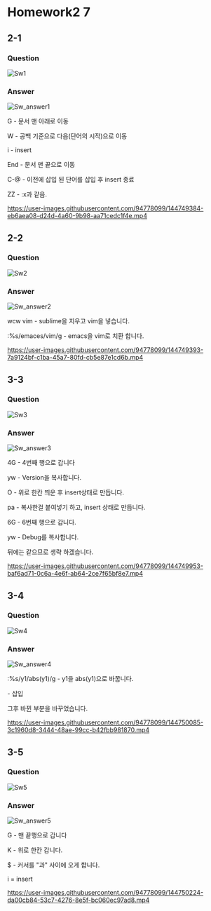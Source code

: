 # Homework2 7

## 2-1

### Question
![Sw1](https://user-images.githubusercontent.com/94778099/144748585-a7403b92-d81a-4437-85d2-e0548e263689.PNG)

### Answer
![Sw_answer1](https://user-images.githubusercontent.com/94778099/144748602-9904bdad-cfd9-4bf4-989f-6fd36993d37b.PNG)

G - 문서 맨 아래로 이동

W - 공백 기준으로 다음(단어의 시작)으로 이동

i - insert

End - 문서 맨 끝으로 이동

C-@ - 이전에 삽입 된 단어를 삽입 후 insert 종료

ZZ - :x과 같음.


https://user-images.githubusercontent.com/94778099/144749384-eb6aea08-d24d-4a60-9b98-aa71cedc1f4e.mp4


## 2-2

### Question
![Sw2](https://user-images.githubusercontent.com/94778099/144748762-7dc897ba-c572-4ebe-becd-b7d9232d5556.PNG)


### Answer
![Sw_answer2](https://user-images.githubusercontent.com/94778099/144748818-1801a44c-40de-4833-8042-1c48f0a22ff9.PNG)

wcw vim - sublime을 지우고 vim을 넣습니다.

:%s/emaces/vim/g - emacs을 vim로 치환 합니다.


https://user-images.githubusercontent.com/94778099/144749393-7a9124bf-c1ba-45a7-80fd-cb5e87e1cd6b.mp4


## 3-3

### Question
![Sw3](https://user-images.githubusercontent.com/94778099/144749547-ae3a2844-5a1f-48fa-b3a5-42d14fcd7b2c.PNG)



### Answer
![Sw_answer3](https://user-images.githubusercontent.com/94778099/144749553-3db39b4d-1778-4b56-8640-e6de5dcb4ac7.PNG)

4G - 4번째 행으로 갑니다

yw - Version을 복사합니다.

O - 위로 한칸 띄운 후 insert상태로 만듭니다.

pa - 복사한걸 붙여넣기 하고, insert 상태로 만듭니다.

6G - 6번째 행으로 갑니다.

yw - Debug를 복사합니다.

뒤에는 같으므로 생략 하겠습니다.



https://user-images.githubusercontent.com/94778099/144749953-baf6ad71-0c6a-4e6f-ab64-2ce7f65bf8e7.mp4


## 3-4

### Question
![Sw4](https://user-images.githubusercontent.com/94778099/144750009-cb899c96-a787-4e11-9f38-2ca395791c51.PNG)

### Answer
![Sw_answer4](https://user-images.githubusercontent.com/94778099/144750025-134b4ba2-dbf9-4938-a239-19fe6b27f0cc.PNG)

:%s/y1/abs(y1)/g - y1을 abs(y1)으로 바꿉니다.

<Insert><Insert> - 삽입

그후 바뀐 부분을 바꾸었습니다.


https://user-images.githubusercontent.com/94778099/144750085-3c1960d8-3444-48ae-99cc-b42fbb981870.mp4


## 3-5
  
### Question
![Sw5](https://user-images.githubusercontent.com/94778099/144750134-5ddf06de-53d3-4cb5-947b-589300ce48eb.PNG)


### Answer
![Sw_answer5](https://user-images.githubusercontent.com/94778099/144750154-05b1a164-4c39-4e9c-9de1-d539f3d0cf7a.PNG)

G - 맨 끝행으로 갑니다
  
K - 위로 한칸 갑니다.
  
$ - 커서를 "과" 사이에 오게 합니다.

i = insert
  

https://user-images.githubusercontent.com/94778099/144750224-da00cb84-53c7-4276-8e5f-bc060ec97ad8.mp4


